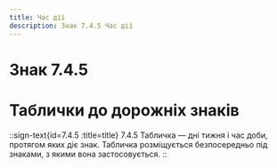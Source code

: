 ```yaml
---
title: Час дії
description: Знак 7.4.5 Час дії
---
```

# Знак 7.4.5
# Таблички до дорожніх знаків
::sign-text{id=7.4.5 :title=title}
7.4.5 Табличка — дні тижня і час доби, протягом яких діє знак.
Табличка розміщується безпосередньо під знаками, з якими вона застосовується.
::